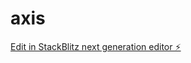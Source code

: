 # axis

[Edit in StackBlitz next generation editor ⚡️](https://stackblitz.com/~/github.com/vinesh83/axis)
